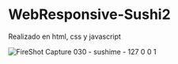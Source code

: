 # WebResponsive-Sushi2

Realizado en html, css y javascript


![FireShot Capture 030 - sushime - 127 0 0 1](https://user-images.githubusercontent.com/37634203/109788413-e9c1af80-7bd4-11eb-964f-617f65d1e9cb.png)
